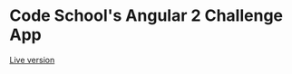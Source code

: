 # Code School's Angular 2 Challenge App

<a href='https://granam180.github.io/my-sites/angular02/'>Live version</a>
